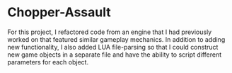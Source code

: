 # Chopper-Assault
For this project, I refactored code from an engine that I had previously worked on that featured similar gameplay mechanics. In addition to adding new functionality, I also added LUA file-parsing so that I could construct new game objects in a separate file and have the ability to script different parameters for each object.
